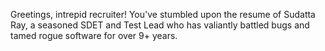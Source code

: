 Greetings, intrepid recruiter! You've stumbled upon the resume of Sudatta Ray, a seasoned SDET and Test Lead who has valiantly battled bugs and tamed rogue software for over 9+ years.

